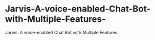 # Jarvis-A-voice-enabled-Chat-Bot-with-Multiple-Features-
Jarvis: A voice-enabled Chat Bot with Multiple Features 
